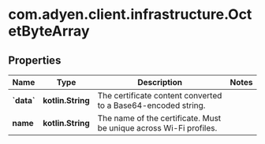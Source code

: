 
# com.adyen.client.infrastructure.OctetByteArray

## Properties
Name | Type | Description | Notes
------------ | ------------- | ------------- | -------------
**&#x60;data&#x60;** | **kotlin.String** | The certificate content converted to a Base64-encoded string. | 
**name** | **kotlin.String** | The name of the certificate. Must be unique across Wi-Fi profiles. | 



